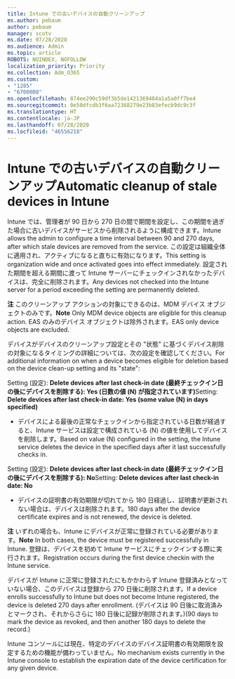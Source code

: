 ```yaml
---
title: Intune での古いデバイスの自動クリーンアップ
ms.author: pebaum
author: pebaum
manager: scotv
ms.date: 07/28/2020
ms.audience: Admin
ms.topic: article
ROBOTS: NOINDEX, NOFOLLOW
localization_priority: Priority
ms.collection: Adm_O365
ms.custom:
- "1285"
- "6700008"
ms.openlocfilehash: 874ee290c59df3b5de1421369484a1a5a0ff7be4
ms.sourcegitcommit: 0e50dfcdb3f6aa72368279e23b83efecb9dc9c3f
ms.translationtype: HT
ms.contentlocale: ja-JP
ms.lasthandoff: 07/28/2020
ms.locfileid: "46556218"
---
```

# <a name="automatic-cleanup-of-stale-devices-in-intune"></a><span data-ttu-id="8988f-102">Intune での古いデバイスの自動クリーンアップ</span><span class="sxs-lookup"><span data-stu-id="8988f-102">Automatic cleanup of stale devices in Intune</span></span>

<span data-ttu-id="8988f-103">Intune では、管理者が 90 日から 270 日の間で期間を設定し、この期間を過ぎた場合に古いデバイスがサービスから削除されるように構成できます。</span><span class="sxs-lookup"><span data-stu-id="8988f-103">Intune allows the admin to configure a time interval between 90 and 270 days, after which stale devices are removed from the service.</span></span> <span data-ttu-id="8988f-104">この設定は組織全体に適用され、アクティブになると直ちに有効になります。</span><span class="sxs-lookup"><span data-stu-id="8988f-104">This setting is organization wide and once activated goes into effect immediately.</span></span> <span data-ttu-id="8988f-105">設定された期間を超える期間に渡って Intune サーバーにチェックインされなかったデバイスは、完全に削除されます。</span><span class="sxs-lookup"><span data-stu-id="8988f-105">Any devices not checked into the Intune server for a period exceeding the setting are permanently deleted.</span></span>

<span data-ttu-id="8988f-106">**注** このクリーンアップ アクションの対象にできるのは、MDM デバイス オブジェクトのみです。</span><span class="sxs-lookup"><span data-stu-id="8988f-106">**Note** Only MDM device objects are eligible for this cleanup action.</span></span> <span data-ttu-id="8988f-107">EAS のみのデバイス オブジェクトは除外されます。</span><span class="sxs-lookup"><span data-stu-id="8988f-107">EAS only device objects are excluded.</span></span>

<span data-ttu-id="8988f-108">デバイスがデバイスのクリーンアップ設定とその "状態" に基づくデバイス削除の対象になるタイミングの詳細については、次の設定を確認してください。</span><span class="sxs-lookup"><span data-stu-id="8988f-108">For additional information on when a device becomes eligible for deletion based on the device clean-up setting and its "state":</span></span>

<span data-ttu-id="8988f-109">Setting (設定): **Delete devices after last check-in date (最終チェックイン日の後にデバイスを削除する): Yes (日数の値 (N) が指定されています)**</span><span class="sxs-lookup"><span data-stu-id="8988f-109">Setting: **Delete devices after last check-in date: Yes (some value (N) in days specified)**</span></span>

- <span data-ttu-id="8988f-110">デバイスによる最後の正常なチェックインから指定されている日数が経過すると、Intune サービスは設定で構成されている (N) の値を使用してデバイスを削除します。</span><span class="sxs-lookup"><span data-stu-id="8988f-110">Based on value (N) configured in the setting, the Intune service deletes the device in the specified days after it last successfully checks in.</span></span>

<span data-ttu-id="8988f-111">Setting (設定):  **Delete devices after last check-in date (最終チェックイン日の後にデバイスを削除する): No**</span><span class="sxs-lookup"><span data-stu-id="8988f-111">Setting:  **Delete devices after last check-in date: No**</span></span>

- <span data-ttu-id="8988f-112">デバイスの証明書の有効期限が切れてから 180 日経過し、証明書が更新されない場合は、デバイスは削除されます。</span><span class="sxs-lookup"><span data-stu-id="8988f-112">180 days after the device certificate expires and is not renewed, the device is deleted.</span></span>

<span data-ttu-id="8988f-113">**注** いずれの場合も、Intune にデバイスが正常に登録されている必要があります。</span><span class="sxs-lookup"><span data-stu-id="8988f-113">**Note** In both cases, the device must be registered successfully in Intune.</span></span> <span data-ttu-id="8988f-114">登録は、デバイスを初めて Intune サービスにチェックインする際に実行されます。</span><span class="sxs-lookup"><span data-stu-id="8988f-114">Registration occurs during the first device checkin with the Intune service.</span></span>

<span data-ttu-id="8988f-115">デバイスが Intune に正常に登録されたにもかかわらず Intune 登録済みとなっていない場合、このデバイスは登録から 270 日後に削除されます。</span><span class="sxs-lookup"><span data-stu-id="8988f-115">If a device enrolls successfully to Intune but does not become Intune registered, the device is deleted 270 days after enrollment.</span></span> <span data-ttu-id="8988f-116">(デバイスは 90 日後に取消済みとマークされ、それからさらに 180 日後に記録が削除されます。)</span><span class="sxs-lookup"><span data-stu-id="8988f-116">(90 days to mark the device as revoked, and then another 180 days to delete the record.)</span></span>

<span data-ttu-id="8988f-117">Intune コンソールには現在、特定のデバイスのデバイス証明書の有効期限を設定するための機能が備わっていません。</span><span class="sxs-lookup"><span data-stu-id="8988f-117">No mechanism exists currently in the Intune console to establish the expiration date of the device certification for any given device.</span></span>